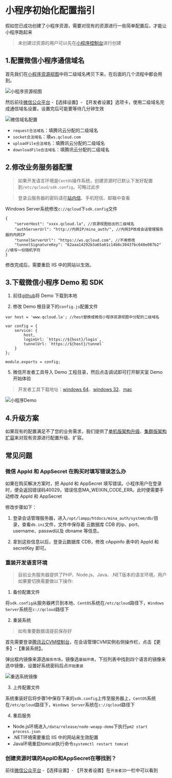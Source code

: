 # 小程序初始化配置指引

假如您已成功创建了小程序资源，需要对现有的资源进行一些简单配置后，才能让小程序跑起来
>未创建过资源的用户可以先在[小程序控制台](https://console.qcloud.com/la)进行创建


## 1.配置微信小程序通信域名

首先我们在[小程序资源视图](https://console.qcloud.com/la)中将二级域名拷贝下来，在后面的几个流程中都会用到。

![小程序资源视图](https://mc.qcloudimg.com/static/img/95d83cc575c1aabc66cbdcaf63bc8619/18.png)

然后前往[微信公众平台](https://mp.weixin.qq.com) -【选择设置】- 【开发者设置】选项卡，使用二级域名完成通信域名设置，设置完后可能要等待几分钟生效

![微信域名配置](https://mc.qcloudimg.com/static/img/79cdbc773a6030b6055951d72e8735e3/16.png)

- `request合法域名`：填腾讯云分配的二级域名
- `socket合法域名`：填`ws.qcloud.com`
- `uploadFile合法域名`：填腾讯云分配的二级域名
- `downloadFile合法域名`：填腾讯云分配的二级域名


## 2.修改业务服务器配置

>如果开发语言环境是`CentOS`操作系统，创建资源时已默认下发好配置到`/etc/qcloud/sdk.config`，可略过此步

>登录云服务器的密码请在[站内信](https://console.qcloud.com/message)、手机短信、邮箱中查看

Windows Server系统修改`c://qcloud`下`sdk.config`文件

```
{
    "serverHost": "xxxx.qcloud.la", //资源视图给出的二级域名
    "authServerUrl": "http://内网IP/mina_auth/", //内网IP改成会话管理服务器的内网IP
    "tunnelServerUrl": "https://ws.qcloud.com", //不用修改
    "tunnelSignatureKey": "62aaa14292b3a65a61c14b8c30437bc648e087b2" //填写一份随机字符
}
```

修改完成后，需要重启 IIS 中的网站以生效。


## 3.下载微信小程序 Demo 和 SDK

1) 前往[github](https://github.com/CFETeam/weapp-client-demo)将 Demo 下载到本地

2) 修改 Demo 根目录下的`config.js`配置文件

```
var host = 'www.qcloud.la'; //host替换成微信小程序资源视图中分配的二级域名

var config = {
    service: {
        host,
        loginUrl: `https://${host}/login`,
        tunnelUrl: `https://${host}/tunnel`
    }
};

module.exports = config;
```

5) 微信开发者工具导入 Demo 工程目录，然后点击调试即可打开聊天室 Demo 开始体验

>开发者工具下载地址：[windows 64](https://servicewechat.com/wxa-dev-logic/download_redirect?type=x64&from=mpwiki&t=1476434677599)、[windows 32](https://servicewechat.com/wxa-dev-logic/download_redirect?type=ia32&from=mpwiki&t=1476434677599)、[mac](https://servicewechat.com/wxa-dev-logic/download_redirect?type=darwin&from=mpwiki&t=1476434677599)

![小程序Demo](https://mc.qcloudimg.com/static/img/05f7d737bc4dc74021aa5db49bf66aa0/17.png)


## 4.升级方案
如果现有的配置满足不了您的业务需求，我们提供了[单机版架构升级](https://github.com/CFETeam/weapp-doc/blob/master/medium_solution.md)、[集群版架构扩容](https://github.com/CFETeam/weapp-doc/blob/master/large_solution.md)来对现有资源进行配置升级、扩容。


## 常见问题

### 微信 AppId 和 AppSecret 在购买时填写错误怎么办

如果在购买解决方案时，把 AppId 和 AppSecret 填写错误。小程序用户在登录时，便会返回错误码40029，错误信息MA_WEIXIN_CODE_ERR。此时便需要手动修改 AppId 和 AppSecret

修改步骤如下：

1) 登录会话管理服务器，进入`/opt/lampp/htdocs/mina_auth/system/db/`目录，查看`db.ini`文件，文件中保存着 云数据库 CDB 的ip、port、username、passwd以及 dbname 等信息。

2) 拿到这些信息以后，登录云数据库 CDB，修改 cAppinfo 表中的 AppId 和 secretKey 即可。

### 重装开发语言环境

> 目前业务服务器提供了PHP、Node.js、Java、.NET版本的语言环境，用户如果要切换需要做以下操作:

1) 备份配置文件

将`sdk.config`从服务器拷贝到本地、`CentOS`系统在`/etc/qcloud`路径下，`Windows Server`系统在`c://qcloud`路径下

2) 重装系统

> 如有重要数据请提前保存好

首先需要登录[腾讯云CVM控制台](https://console.qcloud.com/cvm)，在会话管理CVM实例右侧操作栏，点击【更多】-【重装系统】。

弹出框内镜像来源选`服务市场`，镜像选`基础环境`，下拉列表中找到四个语言的镜像来选中镜像，设置好系统密码后点`开始重装`

![重选系统镜像](https://mc.qcloudimg.com/static/img/57da50a2f470d7186020b4e39f5ea15a/22.png)

3) 上传配置文件

系统重装好后将步骤1中保存下来的`sdk.config`上传至服务器上，`CentOS`系统在`/etc/qcloud`路径下，`Windows Server`系统在`c://qcloud`路径下

4) 重启服务

- Node.js环境进入`/data/release/node-weapp-demo`下执行`pm2 start process.json`
- .NET环境需要重启 IIS 中的网站来生效配置
- Java环境重启tomcat执行命令`systemctl restart tomcat`

### 创建资源时填的AppID和AppSecret在哪找到？

前往[微信公众平台](https://mp.weixin.qq.com) -【选择设置】- 【开发者设置】在`开发者ID`一栏中可以看到

